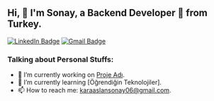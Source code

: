## Hi, 👋 I'm Sonay, a Backend Developer 🚀 from Turkey.


[![LinkedIn Badge](https://img.shields.io/badge/-LinkedIn-blue?style=flat&logo=Linkedin&logoColor=white)](https://www.linkedin.com/in/sonay-karaaslan-b04bb8219/)
[![Gmail Badge](https://img.shields.io/badge/-Gmail-red?style=flat&logo=Gmail&logoColor=white)](mailto:karaaslansonay06@gmail)

### Talking about Personal Stuffs:

- 🔭 I’m currently working on [Proje Adı](proje_linki).
- 🌱 I’m currently learning [Öğrendiğin Teknolojiler].
- 📫 How to reach me: [karaaslansonay06@gmail.com](mailto:karaaslansonay06@gmail.com).





<!--
**sonaykaraaslan/sonaykaraaslan** is a ✨ _special_ ✨ repository because its `README.md` (this file) appears on your GitHub profile.

Here are some ideas to get you started:

- 🔭 I’m currently working on ...
- 🌱 I’m currently learning ...
- 👯 I’m looking to collaborate on ...
- 🤔 I’m looking for help with ...
- 💬 Ask me about ...
- 📫 How to reach me: ...
- 😄 Pronouns: ...
- ⚡ Fun fact: ...
-->
